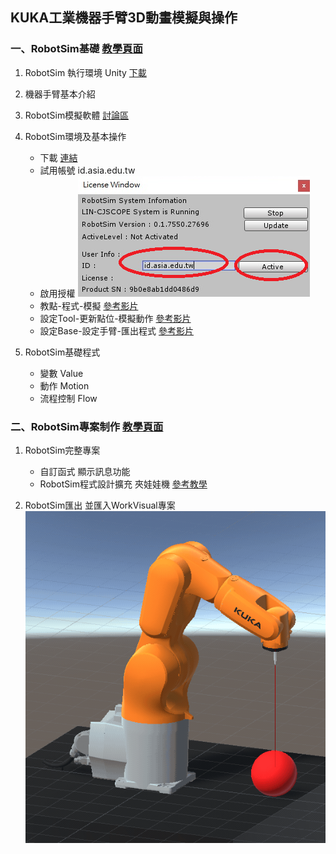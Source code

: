 ## KUKA工業機器手臂3D動畫模擬與操作

### 一、RobotSim基礎 [教學頁面](./1RobotSimBasic.html) 
1. RobotSim 執行環境 Unity [下載](https://store.unity.com/#plans-individual)
1.  機器手臂基本介紹
1. RobotSim模擬軟體 [討論區](http://forum.wtech.com.tw/viewforum.php?f=17&sid=4a42cdd8643e5518dd23f732ca23f0c4)
1.  RobotSim環境及基本操作
    - 下載 [連結](http://www.wtech.com.tw/public/download/robotsim/RobotSimExample_0_1_7550.unitypackage)
    - 試用帳號 id.asia.edu.tw
    - 啟用授權
![Image](./img/RobotSimActive.png) 
    - 教點-程式-模擬  [參考影片](https://www.youtube.com/watch?v=4Gk7K88B10c&index=21&list=PLYLTPJkULAAZZuNW2s2tX-KWQOus7sAAo)
    - 設定Tool-更新點位-模擬動作  [參考影片](https://www.youtube.com/watch?v=NLA6A_qWDgs&index=22&list=PLYLTPJkULAAZZuNW2s2tX-KWQOus7sAAo)
    - 設定Base-設定手臂-匯出程式  [參考影片](https://www.youtube.com/watch?v=izkk5MW-FeY&index=23&list=PLYLTPJkULAAZZuNW2s2tX-KWQOus7sAAo)

1.  RobotSim基礎程式
    - 變數 Value
    - 動作 Motion
    - 流程控制 Flow

### 二、RobotSim專案制作 [教學頁面](./2RobotSimProject.html) 

1.  RobotSim完整專案
    - 自訂函式 顯示訊息功能
    - RobotSim程式設計擴充 夾娃娃機  [參考教學](https://yazelin.github.io/cnu2018-RobotSim/)

2.  RobotSim匯出 並匯入WorkVisual專案
![Image](./img/RobotSimExample.gif)


<!--stackedit_data:
eyJoaXN0b3J5IjpbLTE0NzkzODE4ODMsLTIwMTUwMDc0ODcsLT
E2MjQ5NjY0MzQsLTEzNTk5ODU2ODksLTE1Mzk0NDYxODNdfQ==

-->